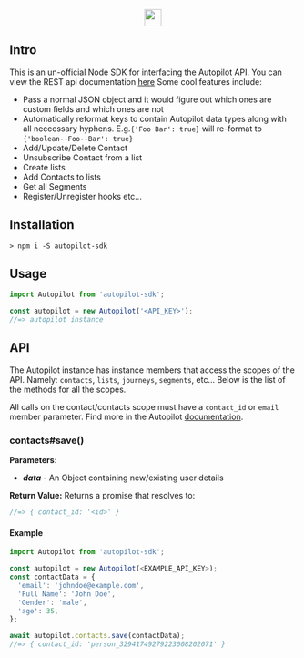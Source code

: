<p align="center"><a href="https://autopilothq.com/images/svg/logo-dark.svg" target="_blank"><img src="https://autopilothq.com/images/svg/logo-dark.svg" height="30" /></a></p>

## Intro

This is an un-official Node SDK for interfacing the Autopilot API. You can view the REST api documentation [here](http://docs.autopilot.apiary.io) 
Some cool features include:

- Pass a normal JSON object and it would figure out which ones are custom fields and which ones are not
- Automatically reformat keys to contain Autopilot data types along with all neccessary hyphens. E.g.`{'Foo Bar': true}` will re-format to `{'boolean--Foo--Bar': true}` 
- Add/Update/Delete Contact
- Unsubscribe Contact from a list
- Create lists
- Add Contacts to lists
- Get all Segments
- Register/Unregister hooks etc...


## Installation
```
> npm i -S autopilot-sdk
```

## Usage

```javascript
import Autopilot from 'autopilot-sdk';

const autopilot = new Autopilot('<API_KEY>');
//=> autopilot instance
```

## API

The Autopilot instance has instance members that access the scopes of the API. Namely: `contacts`, `lists`, `journeys`, `segments`, etc... Below is the list of the methods for all the scopes.

All calls on the contact/contacts scope must have a `contact_id` or `email` member parameter. Find more in the Autopilot [documentation]('http://docs.autopilot.apiary.io/#reference/api-methods/addupdate-contact/add-or-update-contact').

### contacts#save()

**Parameters:**
  - _**data**_ - An Object containing new/existing user details

**Return Value:** Returns a promise that resolves to:
```javascript
//=> { contact_id: '<id>' }
```

#### Example
```javascript
import Autopilot from 'autopilot-sdk';

const autopilot = new Autopilot(<EXAMPLE_API_KEY>);
const contactData = {
  'email': 'johndoe@example.com',
  'Full Name': 'John Doe',
  'Gender': 'male',
  'age': 35,
};

await autopilot.contacts.save(contactData);
//=> { contact_id: 'person_32941749279223008202071' }
```

